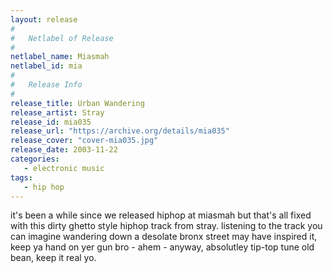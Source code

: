 ```yaml
---
layout: release
#
#   Netlabel of Release
#
netlabel_name: Miasmah
netlabel_id: mia
#
#   Release Info
#
release_title: Urban Wandering
release_artist: Stray
release_id: mia035
release_url: "https://archive.org/details/mia035"
release_cover: "cover-mia035.jpg"
release_date: 2003-11-22
categories:
   - electronic music
tags:
   - hip hop
---
```

it's been a while since we released hiphop at miasmah but that's all fixed with this dirty ghetto style hiphop track from stray. listening to the track you can imagine wandering down a desolate bronx street may have inspired it, keep ya hand on yer gun bro - ahem - anyway, absolutley tip-top tune old bean, keep it real yo.